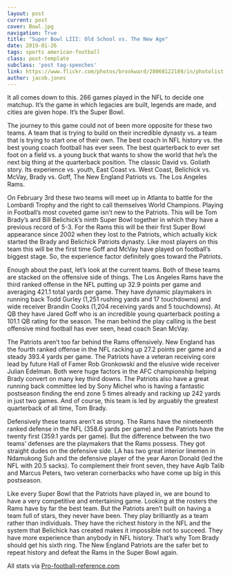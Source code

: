 ```yaml
---
layout: post
current: post
cover: Bowl.jpg
navigation: True
title: "Super Bowl LIII: Old School vs. The New Age"
date: 2019-01-26
tags: sports american-football
class: post-template
subclass: 'post tag-speeches'
link: https://www.flickr.com/photos/brookward/28068122189/in/photolist-JLhsRc-2cAeu7k-QsoCh3-2cvMys1-K7kfFz-2afHW2k-28uzpe2-Eqw5kH-JyxPGc-Fqos5y-22oQgvV-28QANwb-NQ12PH-Eu7zX2-22kA7Yv-2bcsfLr-NPZmYg-246o4xb-2bcsQdg-QBTNUx-2cAeUhV-2bcsQ4Z-249hNzX-27S7f2f-FWGVuC-25cjssb-2egpQWf-2bCiorw-M9t5wS-F5qQcL-JadScZ-GKMPab-22FqQWP-22XJaiN-PmV2xK-2bXp488-2cbNC5x-NPZUvz-236XEjj-262noj2-2d8m6yY-RB7DwY-29MT6qy-PLW33M-2aSpMwj-2d7Uo5T-2dE3WT6-2cUQAjX-29FJ7PL-2dW9dxM
author: jacob.jones
---
```

It all comes down to this. 266 games played in the NFL to decide one matchup. It’s the game in which legacies are built, legends are made, and cities are given hope. It’s the Super Bowl.

The journey to this game could not of been more opposite for these two teams. A team that is trying to build on their incredible dynasty vs. a team that is trying to start one of their own. The best coach in NFL history vs. the best young coach football has ever seen. The best quarterback to ever set foot on a field vs. a young buck that wants to show the world that he’s the next big thing at the quarterback position. The classic David vs. Goliath story. Its experience vs. youth, East Coast vs. West Coast, Belichick vs. McVay, Brady vs. Goff, The New England Patriots vs. The Los Angeles Rams.

On February 3rd these two teams will meet up in Atlanta to battle for the Lombardi Trophy and the right to call themselves World Champions. Playing in Football’s most coveted game isn’t new to the Patriots. This will be Tom Brady’s and Bill Belichick’s ninth Super Bowl together in which they have a previous record of 5-3. For the Rams this will be their first Super Bowl appearance since 2002 when they lost to the Patriots, which actually kick started the Brady and Belichick Patriots dynasty. Like most players on this team this will be the first time Goff and McVay have played on football’s biggest stage. So, the experience factor definitely goes toward the Patriots.

Enough about the past, let’s look at the current teams. Both of these teams are stacked on the offensive side of things. The Los Angeles Rams have the third ranked offense in the NFL putting up 32.9 points per game and averaging 421.1 total yards per game. They have dynamic playmakers in running back Todd Gurley (1,251 rushing yards and 17 touchdowns) and wide receiver Brandin Cooks (1,204 receiving yards and 5 touchdowns). At QB they have Jared Goff who is an incredible young quarterback posting a 101.1 QB rating for the season. The man behind the play calling is the best offensive mind football has ever seen, head coach Sean McVay.

The Patriots aren’t too far behind the Rams offensively. New England has the fourth ranked offense in the NFL racking up 27.2 points per game and a steady 393.4 yards per game. The Patriots have a veteran receiving core lead by future Hall of Famer Rob Gronkowski and the elusive wide receiver Julian Edelman. Both were huge factors in the AFC championship helping Brady convert on many key third downs. The Patriots also have a great running back committee led by Sony Michel who is having a fantastic postseason finding the end zone 5 times already and racking up 242 yards in just two games. And of course, this team is led by arguably the greatest quarterback of all time, Tom Brady.

Defensively these teams aren’t as strong. The Rams have the nineteenth ranked defense in the NFL (358.6 yards per game) and the Patriots have the twenty first (359.1 yards per game). But the difference between the two teams’ defenses are the playmakers that the Rams possess. They got straight dudes on the defensive side. LA has two great interior linemen in Ndamukong Suh and the defensive player of the year Aaron Donald (led the NFL with 20.5 sacks). To complement their front seven, they have Aqib Talib and Marcus Peters, two veteran cornerbacks who have come up big in this postseason.

Like every Super Bowl that the Patriots have played in, we are bound to have a very competitive and entertaining game. Looking at the rosters the Rams have by far the best team. But the Patriots aren’t built on having a team full of stars, they never have been. They play brilliantly as a team rather than individuals. They have the richest history in the NFL and the system that Belichick has created makes it impossible not to succeed. They have more experience than anybody in NFL history. That’s why Tom Brady should get his sixth ring. The New England Patriots are the safer bet to repeat history and defeat the Rams in the Super Bowl again.



All stats via [Pro-football-reference.com](http://pro-football-reference.com/)
